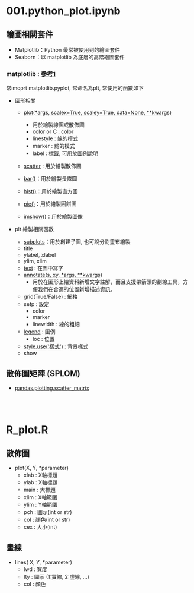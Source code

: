 #   001.python_plot.ipynb


##  繪圖相關套件
- Matplotlib：Python 最常被使用到的繪圖套件
- Seaborn：以 matplotlib 為底層的高階繪圖套件

### matplotlib : [參考1](https://medium.com/@yuhsuan_chou/python-%E5%9F%BA%E7%A4%8E%E8%B3%87%E6%96%99%E8%A6%96%E8%A6%BA%E5%8C%96-matplotlib-401da7d14e04)
常imoprt matplotlib.pyplot, 常命名為plt, 常使用的函數如下
*   圖形相關
    *   [plot(*args, scalex=True, scaley=True, data=None, **kwargs)](https://matplotlib.org/stable/api/_as_gen/matplotlib.pyplot.plot.html)
        *   用於繪製線圖或散佈圖
        *   color or C : color
        *   linestyle : 線的模式
        *   marker : 點的模式
        *   label : 標籤, 可用於圖例說明

    *   [scatter](https://matplotlib.org/stable/api/_as_gen/matplotlib.pyplot.scatter.html) : 用於繪製散佈圖
    *   [bar()](https://matplotlib.org/stable/api/_as_gen/matplotlib.pyplot.bar.html)：用於繪製長條圖
    *   [hist()](https://matplotlib.org/stable/api/_as_gen/matplotlib.pyplot.hist.html)：用於繪製直方圖
    *   [pie()](https://matplotlib.org/stable/api/_as_gen/matplotlib.pyplot.pie.html)：用於繪製圓餅圖
    *   [imshow()](https://matplotlib.org/stable/api/_as_gen/matplotlib.pyplot.imshow.html)：用於繪製圖像



*   plt 繪製相關函數
    *   [subplots](https://matplotlib.org/stable/api/_as_gen/matplotlib.pyplot.subplots.html)：用於創建子圖, 也可說分割畫布繪製
    *   title
    *   ylabel, xlabel
    *   ylim, xlim
    *   [text](https://matplotlib.org/stable/api/_as_gen/matplotlib.pyplot.text.html) : 在圖中寫字
    *   [annotate(s, xy, *args, **kwargs)](https://www.796t.com/content/1544608110.html)
        *   用於在圖形上給資料新增文字註解，而且支援帶箭頭的劃線工具，方便我們在合適的位置新增描述資訊。
    *   grid(True/False) : 網格
    *   setp : 設定
        *   color
        *   marker
        *   linewidth : 線的粗細
    *   [legend](https://blog.csdn.net/humingzhu_97/article/details/104899572)  : 圖例
        *   loc : 位置
    *   [style.use('樣式')](https://blog.csdn.net/qq_22592457/article/details/105636480) : 背景樣式
    *   show


##  散佈圖矩陣 (SPLOM)
*   [pandas.plotting.scatter_matrix](https://pandas.pydata.org/docs/reference/api/pandas.plotting.scatter_matrix.html)


<br><br>


#   R_plot.R

## 散佈圖

*   plot(X, Y, *parameter)
    *    xlab : X軸標題
    *   ylab : X軸標題
    *   main : 大標題
    *   xlim : X軸範圍
    *   ylim : Y軸範圍
    *   pch  : 圖示(int or str)
    *   col  : 顏色(int or str)
    *   cex  : 大小(int)


##  畫線
*   lines( X, Y, *parameter)
    *   lwd : 寬度
    *   lty : 圖示 (1:實線, 2:虛線, ...)
    *   col : 顏色
